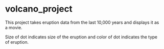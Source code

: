 # volcano_project

This project takes eruption data from the last 10,000 years and displays it as a movie.

Size of dot indicates size of the eruption and color of dot indicates the type of eruption.
